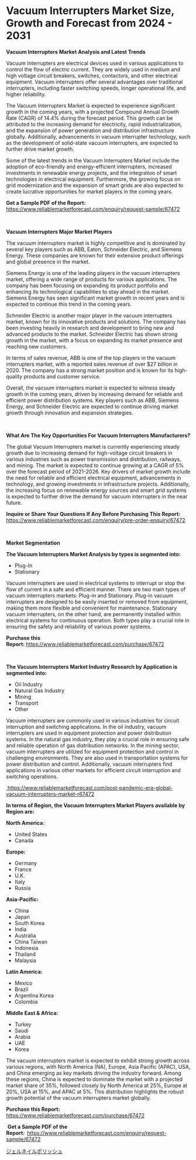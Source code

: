 <p><h1>Vacuum Interrupters Market Size, Growth and Forecast from 2024 - 2031</h1></p><p><strong>Vacuum Interrupters Market Analysis and Latest Trends</strong></p>
<p><p>Vacuum Interrupters are electrical devices used in various applications to control the flow of electric current. They are widely used in medium and high voltage circuit breakers, switches, contactors, and other electrical equipment. Vacuum interrupters offer several advantages over traditional interrupters, including faster switching speeds, longer operational life, and higher reliability.</p><p>The Vacuum Interrupters Market is expected to experience significant growth in the coming years, with a projected Compound Annual Growth Rate (CAGR) of 14.4% during the forecast period. This growth can be attributed to the increasing demand for electricity, rapid industrialization, and the expansion of power generation and distribution infrastructure globally. Additionally, advancements in vacuum interrupter technology, such as the development of solid-state vacuum interrupters, are expected to further drive market growth.</p><p>Some of the latest trends in the Vacuum Interrupters Market include the adoption of eco-friendly and energy-efficient interrupters, increased investments in renewable energy projects, and the integration of smart technologies in electrical equipment. Furthermore, the growing focus on grid modernization and the expansion of smart grids are also expected to create lucrative opportunities for market players in the coming years.</p></p>
<p><strong>Get a Sample PDF of the Report:&nbsp;</strong> <a href="https://www.reliablemarketforecast.com/enquiry/request-sample/67472">https://www.reliablemarketforecast.com/enquiry/request-sample/67472</a></p>
<p>&nbsp;</p>
<p><strong>Vacuum Interrupters Major Market Players</strong></p>
<p><p>The vacuum interrupters market is highly competitive and is dominated by several key players such as ABB, Eaton, Schneider Electric, and Siemens Energy. These companies are known for their extensive product offerings and global presence in the market.</p><p>Siemens Energy is one of the leading players in the vacuum interrupters market, offering a wide range of products for various applications. The company has been focusing on expanding its product portfolio and enhancing its technological capabilities to stay ahead in the market. Siemens Energy has seen significant market growth in recent years and is expected to continue this trend in the coming years.</p><p>Schneider Electric is another major player in the vacuum interrupters market, known for its innovative products and solutions. The company has been investing heavily in research and development to bring new and advanced products to the market. Schneider Electric has shown strong growth in the market, with a focus on expanding its market presence and reaching new customers.</p><p>In terms of sales revenue, ABB is one of the top players in the vacuum interrupters market, with a reported sales revenue of over $27 billion in 2020. The company has a strong market position and is known for its high-quality products and customer service.</p><p>Overall, the vacuum interrupters market is expected to witness steady growth in the coming years, driven by increasing demand for reliable and efficient power distribution systems. Key players such as ABB, Siemens Energy, and Schneider Electric are expected to continue driving market growth through innovation and expansion strategies.</p></p>
<p>&nbsp;</p>
<p><strong>What Are The Key Opportunities For Vacuum Interrupters Manufacturers?</strong></p>
<p><p>The global Vacuum Interrupters market is currently experiencing steady growth due to increasing demand for high-voltage circuit breakers in various industries such as power transmission and distribution, railways, and mining. The market is expected to continue growing at a CAGR of 5% over the forecast period of 2021-2026. Key drivers of market growth include the need for reliable and efficient electrical equipment, advancements in technology, and growing investments in infrastructure projects. Additionally, the increasing focus on renewable energy sources and smart grid systems is expected to further drive the demand for vacuum interrupters in the near future.</p></p>
<p><strong>Inquire or Share Your Questions If Any Before Purchasing This Report:</strong> <a href="https://www.reliablemarketforecast.com/enquiry/pre-order-enquiry/67472">https://www.reliablemarketforecast.com/enquiry/pre-order-enquiry/67472</a></p>
<p>&nbsp;</p>
<p><strong>Market Segmentation</strong></p>
<p><strong>The Vacuum Interrupters Market Analysis by types is segmented into:</strong></p>
<p><ul><li>Plug-In</li><li>Stationary</li></ul></p>
<p><p>Vacuum interrupters are used in electrical systems to interrupt or stop the flow of current in a safe and efficient manner. There are two main types of vacuum interrupters markets: Plug-in and Stationary. Plug-in vacuum interrupters are designed to be easily inserted or removed from equipment, making them more flexible and convenient for maintenance. Stationary vacuum interrupters, on the other hand, are permanently installed within electrical systems for continuous operation. Both types play a crucial role in ensuring the safety and reliability of various power systems.</p></p>
<p><strong>Purchase this Report:&nbsp;</strong><a href="https://www.reliablemarketforecast.com/purchase/67472">https://www.reliablemarketforecast.com/purchase/67472</a></p>
<p>&nbsp;</p>
<p><strong>The Vacuum Interrupters Market Industry Research by Application is segmented into:</strong></p>
<p><ul><li>Oil Industry</li><li>Natural Gas Industry</li><li>Mining</li><li>Transport</li><li>Other</li></ul></p>
<p><p>Vacuum interrupters are commonly used in various industries for circuit interruption and switching applications. In the oil industry, vacuum interrupters are used in equipment protection and power distribution systems. In the natural gas industry, they play a crucial role in ensuring safe and reliable operation of gas distribution networks. In the mining sector, vacuum interrupters are utilized for equipment protection and control in challenging environments. They are also used in transportation systems for power distribution and control. Additionally, vacuum interrupters find applications in various other markets for efficient circuit interruption and switching operations.</p></p>
<p><a href="https://www.reliablemarketforecast.com/post-pandemic-era-global-vacuum-interrupters-market-r67472">&nbsp;https://www.reliablemarketforecast.com/post-pandemic-era-global-vacuum-interrupters-market-r67472</a></p>
<p><strong>In terms of Region, the Vacuum Interrupters Market Players available by Region are:</strong></p>
<p>
    <p> <strong> North America: </strong>
        <ul>
            <li>United States</li>
            <li>Canada</li>
        </ul>
        </p> 
    <p> <strong> Europe: </strong>
        <ul>
            <li>Germany</li>
            <li>France</li>
            <li>U.K.</li>
            <li>Italy</li>
            <li>Russia</li>
        </ul>
        </p> 
    <p> <strong> Asia-Pacific: </strong>
        <ul>
            <li>China</li>
            <li>Japan</li>
            <li>South Korea</li>
            <li>India</li>
            <li>Australia</li>
            <li>China Taiwan</li>
            <li>Indonesia</li>
            <li>Thailand</li>
            <li>Malaysia</li>
        </ul>
        </p> 
    <p> <strong> Latin America: </strong>
        <ul>
            <li>Mexico</li>
            <li>Brazil</li>
            <li>Argentina Korea</li>
            <li>Colombia</li>
        </ul>
        </p> 
    <p> <strong> Middle East & Africa: </strong>
        <ul>
            <li>Turkey</li>
            <li>Saudi</li>
            <li>Arabia</li>
            <li>UAE</li>
            <li>Korea</li>
        </ul>
    </p>
    </p>
<p><p>The vacuum interrupters market is expected to exhibit strong growth across various regions, with North America (NA), Europe, Asia Pacific (APAC), USA, and China emerging as key markets driving the industry forward. Among these regions, China is expected to dominate the market with a projected market share of 35%, followed closely by North America at 25%, Europe at 20%, USA at 15%, and APAC at 5%. This distribution highlights the robust growth potential of the vacuum interrupters market globally.</p></p>
<p><strong>Purchase this Report: </strong><a href="https://www.reliablemarketforecast.com/purchase/67472">https://www.reliablemarketforecast.com/purchase/67472</a></p>
<p>&nbsp;<strong>Get a Sample PDF of the Report:&nbsp;&nbsp;</strong><a href="https://www.reliablemarketforecast.com/enquiry/request-sample/67472">https://www.reliablemarketforecast.com/enquiry/request-sample/67472</a></p>
<p><strong></strong></p>
<p><p><a href="https://github.com/marbadji/Market-Research-Report-List-2/blob/main/3689046187376.md">ジェルネイルポリッシュ</a></p></p>